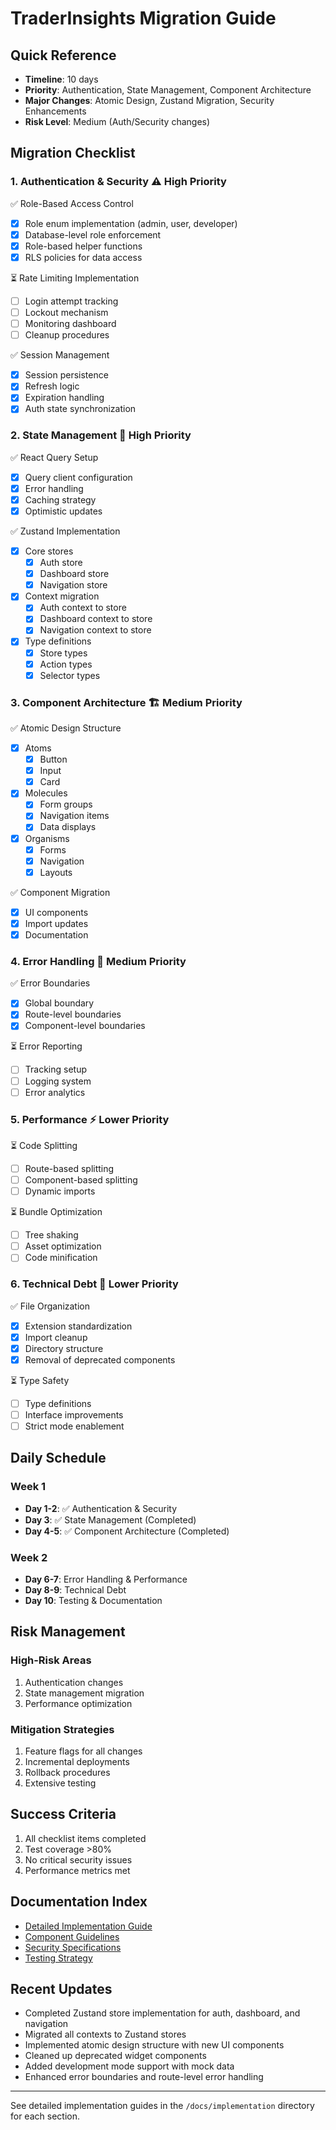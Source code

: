 # TraderInsights Migration Guide

## Quick Reference
- **Timeline**: 10 days
- **Priority**: Authentication, State Management, Component Architecture
- **Major Changes**: Atomic Design, Zustand Migration, Security Enhancements
- **Risk Level**: Medium (Auth/Security changes)

## Migration Checklist

### 1. Authentication & Security ⚠️ High Priority
✅ Role-Based Access Control
  - [x] Role enum implementation (admin, user, developer)
  - [x] Database-level role enforcement
  - [x] Role-based helper functions
  - [x] RLS policies for data access

⏳ Rate Limiting Implementation
  - [ ] Login attempt tracking
  - [ ] Lockout mechanism
  - [ ] Monitoring dashboard
  - [ ] Cleanup procedures

✅ Session Management
  - [x] Session persistence
  - [x] Refresh logic
  - [x] Expiration handling
  - [x] Auth state synchronization

### 2. State Management 🔄 High Priority
✅ React Query Setup
  - [x] Query client configuration
  - [x] Error handling
  - [x] Caching strategy
  - [x] Optimistic updates

✅ Zustand Implementation
  - [x] Core stores
    - [x] Auth store
    - [x] Dashboard store
    - [x] Navigation store
  - [x] Context migration
    - [x] Auth context to store
    - [x] Dashboard context to store
    - [x] Navigation context to store
  - [x] Type definitions
    - [x] Store types
    - [x] Action types
    - [x] Selector types

### 3. Component Architecture 🏗️ Medium Priority
✅ Atomic Design Structure
  - [x] Atoms
    - [x] Button
    - [x] Input
    - [x] Card
  - [x] Molecules
    - [x] Form groups
    - [x] Navigation items
    - [x] Data displays
  - [x] Organisms
    - [x] Forms
    - [x] Navigation
    - [x] Layouts

✅ Component Migration
  - [x] UI components
  - [x] Import updates
  - [x] Documentation

### 4. Error Handling 🚨 Medium Priority
✅ Error Boundaries
  - [x] Global boundary
  - [x] Route-level boundaries
  - [x] Component-level boundaries

⏳ Error Reporting
  - [ ] Tracking setup
  - [ ] Logging system
  - [ ] Error analytics

### 5. Performance ⚡ Lower Priority
⏳ Code Splitting
  - [ ] Route-based splitting
  - [ ] Component-based splitting
  - [ ] Dynamic imports

⏳ Bundle Optimization
  - [ ] Tree shaking
  - [ ] Asset optimization
  - [ ] Code minification

### 6. Technical Debt 🧹 Lower Priority
✅ File Organization
  - [x] Extension standardization
  - [x] Import cleanup
  - [x] Directory structure
  - [x] Removal of deprecated components

⏳ Type Safety
  - [ ] Type definitions
  - [ ] Interface improvements
  - [ ] Strict mode enablement

## Daily Schedule

### Week 1
- **Day 1-2**: ✅ Authentication & Security
- **Day 3**: ✅ State Management (Completed)
- **Day 4-5**: ✅ Component Architecture (Completed)

### Week 2
- **Day 6-7**: Error Handling & Performance
- **Day 8-9**: Technical Debt
- **Day 10**: Testing & Documentation

## Risk Management

### High-Risk Areas
1. Authentication changes
2. State management migration
3. Performance optimization

### Mitigation Strategies
1. Feature flags for all changes
2. Incremental deployments
3. Rollback procedures
4. Extensive testing

## Success Criteria
1. All checklist items completed
2. Test coverage >80%
3. No critical security issues
4. Performance metrics met

## Documentation Index
- [Detailed Implementation Guide](./implementation/README.md)
- [Component Guidelines](./components/README.md)
- [Security Specifications](./security/README.md)
- [Testing Strategy](./testing/README.md)

## Recent Updates
- Completed Zustand store implementation for auth, dashboard, and navigation
- Migrated all contexts to Zustand stores
- Implemented atomic design structure with new UI components
- Cleaned up deprecated widget components
- Added development mode support with mock data
- Enhanced error boundaries and route-level error handling

---
See detailed implementation guides in the `/docs/implementation` directory for each section. 
